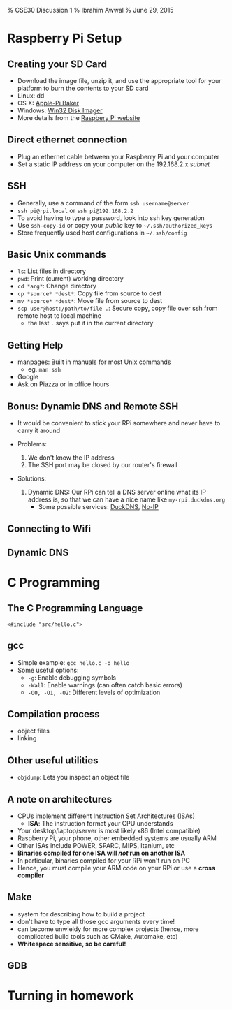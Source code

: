 % CSE30 Discussion 1
% Ibrahim Awwal
% June 29, 2015

# Raspberry Pi Setup

## Creating your SD Card
- Download the image file, unzip it, and use the appropriate tool for your platform to burn the contents to your SD card
- Linux: dd
- OS X: [Apple-Pi Baker](http://www.tweaking4all.com/hardware/raspberry-pi/macosx-apple-pi-baker/)
- Windows: [Win32 Disk Imager](http://sourceforge.net/projects/win32diskimager/)
- More details from the [Raspbery Pi website](https://www.raspberrypi.org/documentation/installation/installing-images/README.md)

## Direct ethernet connection

- Plug an ethernet cable between your Raspberry Pi and your computer
- Set a static IP address on your computer on the 192.168.2.x *subnet*

## SSH
- Generally, use a command of the form `ssh username@server`
- `ssh pi@rpi.local` or `ssh pi@192.168.2.2`
- To avoid having to type a password, look into ssh key generation
- Use `ssh-copy-id` or copy your *public* key to `~/.ssh/authorized_keys`
- Store frequently used host configurations in `~/.ssh/config`

## Basic Unix commands

- `ls`: List files in directory
- `pwd`: Print (current) working directory
- `cd *arg*`: Change directory
- `cp *source* *dest*`: Copy file from source to dest
- `mv *source* *dest*`: Move file from source to dest
- `scp user@host:/path/to/file .`: Secure copy, copy file over ssh from remote host to local machine
    - the last `.` says put it in the current directory

## Getting Help

- manpages: Built in manuals for most Unix commands
    - eg. `man ssh`
- Google
- Ask on Piazza or in office hours

## Bonus: Dynamic DNS and Remote SSH
- It would be convenient to stick your RPi somewhere and never have to carry it around
- Problems:
    1. We don't know the IP address
    2. The SSH port may be closed by our router's firewall

- Solutions:
    1. Dynamic DNS: Our RPi can tell a DNS server online what its IP address is, so that we can have a nice name like `my-rpi.duckdns.org`
       - Some possible services: [DuckDNS](https://www.duckdns.org/), [No-IP](http://www.noip.com/)


## Connecting to Wifi

## Dynamic DNS

# C Programming

## The C Programming Language

~~~~~~~~ {#mycode .c .numberLines}
<#include "src/hello.c">
~~~~~~~~

## gcc
- Simple example: `gcc hello.c -o hello`
- Some useful options:
    - `-g`: Enable debugging symbols
    - `-Wall`: Enable warnings (can often catch basic errors)
    - `-O0, -O1, -O2`: Different levels of optimization

## Compilation process
- object files
- linking

## Other useful utilities

- `objdump`: Lets you inspect an object file

## A note on architectures

- CPUs implement different Instruction Set Architectures (ISAs)
    - **ISA**: The instruction format your CPU understands
- Your desktop/laptop/server is most likely x86 (Intel compatible)
- Raspberry Pi, your phone, other embedded systems are usually ARM
- Other ISAs include POWER, SPARC, MIPS, Itanium, etc
- **Binaries compiled for one ISA will *not* run on another ISA**
- In particular, binaries compiled for your RPi won't run on PC
- Hence, you must compile your ARM code on your RPi or use a **cross compiler**

## Make
- system for describing how to build a project
- don't have to type all those gcc arguments every time!
- can become unwieldy for more complex projects (hence, more complicated build tools such as CMake, Automake, etc)
- **Whitespace sensitive, so be careful!**

## GDB

# Turning in homework
